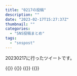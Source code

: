 ```yaml
---
title: "0217の投稿"
description: ""
date: "2023-02-17T15:27:37Z"
thumbnail: ""
categories:
  - "SNS投稿まとめ"
tags:
  - "snspost"
---
```

20230217に行ったツイートです。
<!--more-->
{{<othersns text="台湾が割と真面目になにかおこりそうか？" url="https://qunagi.qunagi.net/notice/ASlAswh0fqvUvpXTto" screenname="jme/k.h" date="2023-02-17T04:55:01.000Z">}}
{{<othersns text="そこで自分は絶対にそういうふうには絡んでいけないから人付き合いは無理だなあ" url="https://qunagi.qunagi.net/notice/ASl7LUbvlGPsQ0WIzo" screenname="jme/k.h" date="2023-02-17T04:15:21.000Z">}}
{{<othersns text="残念だけどこれはまだリカバリしやすいタイプなのかな" url="https://qunagi.qunagi.net/notice/ASkuaKErJA7ZBoTFuS" screenname="jme/k.h" date="2023-02-17T01:52:22.000Z">}}
{{<othersns text="体温計買って置いておくか？" url="https://qunagi.qunagi.net/notice/ASkhegnm3tzWvEYKxs" screenname="jme/k.h" date="2023-02-16T23:27:29.000Z">}}
